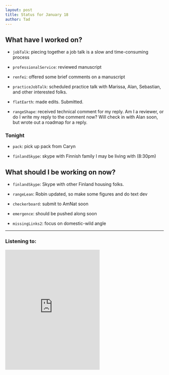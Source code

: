 ```yaml
---
layout: post 
title: Status for January 18 
author: Tad
---
```

 
## What have I worked on?
 
* `jobTalk`: piecing together a job talk is a slow and time-consuming process
 
* `professionalService`: reviewed manuscript

* `renfei`: offered some brief comments on a manuscript

* `practiceJobTalk`: scheduled practice talk with Marissa, Alan, Sebastian, and other interested folks. 

* `flatEarth`: made edits. Submitted.

* `rangeShape`: received technical comment for my reply. Am I a reviewer, or do I write my reply to the comment now? Will check in with Alan soon, but wrote out a roadmap for a reply. 





 
### Tonight 
 
* `pack`: pick up pack from Caryn
 
* `finlandSkype`: skype with Finnish family I may be living with (8:30pm)




 
## What should I be working on now? 
 
* `finlandSkype`: Skype with other Finland housing folks. 

* `rangeLean`: Robin updated, so make some figures and do text dev

* `checkerboard`: submit to AmNat soon

* `emergence`: should be pushed along soon

* `missingLinks2`: focus on domestic-wild angle



 
--- 
 
### Listening to: 
 
<iframe src='https://embed.spotify.com/?uri=spotify%3Atrack%3A3Rdv8p3nI2F70qZLYIUuqN' width='300' height='380' frameborder='0' allowtransparency='true'></iframe> 
 
<i class='fa fa-code' style='color:pink'></i> 
